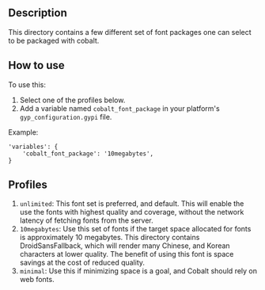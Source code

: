 ## Description

This directory contains a few different set of font packages one can select
to be packaged with cobalt.

## How to use

To use this:

1.  Select one of the profiles below.
2.  Add a variable named `cobalt_font_package` in your platform's
`gyp_configuration.gypi` file.

Example:

    'variables': {
        'cobalt_font_package': '10megabytes',
    }



## Profiles

1.  `unlimited`: This font set is preferred, and default.  This will enable the
use the fonts with highest quality and coverage, without the network latency of
fetching fonts from the server.
2.  `10megabytes`: Use this set of fonts if the target space allocated for fonts
is approximately 10 megabytes.  This directory contains DroidSansFallback, which
will render many Chinese, and Korean characters at lower quality.  The benefit
of using this font is space savings at the cost of reduced quality.
3.  `minimal`: Use this if minimizing space is a goal, and Cobalt should rely
on web fonts.
